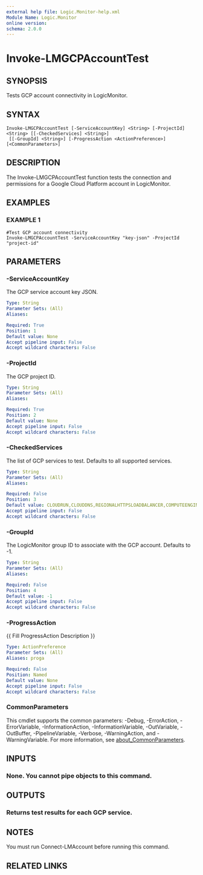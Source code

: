 ```yaml
---
external help file: Logic.Monitor-help.xml
Module Name: Logic.Monitor
online version:
schema: 2.0.0
---
```


# Invoke-LMGCPAccountTest

## SYNOPSIS
Tests GCP account connectivity in LogicMonitor.

## SYNTAX

```
Invoke-LMGCPAccountTest [-ServiceAccountKey] <String> [-ProjectId] <String> [[-CheckedServices] <String>]
 [[-GroupId] <String>] [-ProgressAction <ActionPreference>] [<CommonParameters>]
```

## DESCRIPTION
The Invoke-LMGCPAccountTest function tests the connection and permissions for a Google Cloud Platform account in LogicMonitor.

## EXAMPLES

### EXAMPLE 1
```
#Test GCP account connectivity
Invoke-LMGCPAccountTest -ServiceAccountKey "key-json" -ProjectId "project-id"
```

## PARAMETERS

### -ServiceAccountKey
The GCP service account key JSON.

```yaml
Type: String
Parameter Sets: (All)
Aliases:

Required: True
Position: 1
Default value: None
Accept pipeline input: False
Accept wildcard characters: False
```

### -ProjectId
The GCP project ID.

```yaml
Type: String
Parameter Sets: (All)
Aliases:

Required: True
Position: 2
Default value: None
Accept pipeline input: False
Accept wildcard characters: False
```

### -CheckedServices
The list of GCP services to test.
Defaults to all supported services.

```yaml
Type: String
Parameter Sets: (All)
Aliases:

Required: False
Position: 3
Default value: CLOUDRUN,CLOUDDNS,REGIONALHTTPSLOADBALANCER,COMPUTEENGINEAUTOSCALER,COMPUTEENGINE,CLOUDIOT,CLOUDROUTER,CLOUDTASKS,VPNGATEWAY,CLOUDREDIS,CLOUDCOMPOSER,INTERCONNECTATTACHMENT,CLOUDFUNCTION,CLOUDBIGTABLE,CLOUDFILESTORE,CLOUDPUBSUB,CLOUDTRACE,CLOUDSTORAGE,CLOUDDATAPROC,CLOUDINTERCONNECT,CLOUDAIPLATFORM,CLOUDSQL,MANAGEDSERVICEFORMICROSOFTAD,CLOUDFIRESTORE,CLOUDDATAFLOW,CLOUDTPU,CLOUDDLP,APPENGINE,HTTPSLOADBALANCER,CLOUDSPANNER
Accept pipeline input: False
Accept wildcard characters: False
```

### -GroupId
The LogicMonitor group ID to associate with the GCP account.
Defaults to -1.

```yaml
Type: String
Parameter Sets: (All)
Aliases:

Required: False
Position: 4
Default value: -1
Accept pipeline input: False
Accept wildcard characters: False
```

### -ProgressAction
{{ Fill ProgressAction Description }}

```yaml
Type: ActionPreference
Parameter Sets: (All)
Aliases: proga

Required: False
Position: Named
Default value: None
Accept pipeline input: False
Accept wildcard characters: False
```

### CommonParameters
This cmdlet supports the common parameters: -Debug, -ErrorAction, -ErrorVariable, -InformationAction, -InformationVariable, -OutVariable, -OutBuffer, -PipelineVariable, -Verbose, -WarningAction, and -WarningVariable. For more information, see [about_CommonParameters](http://go.microsoft.com/fwlink/?LinkID=113216).

## INPUTS

### None. You cannot pipe objects to this command.
## OUTPUTS

### Returns test results for each GCP service.
## NOTES
You must run Connect-LMAccount before running this command.

## RELATED LINKS
